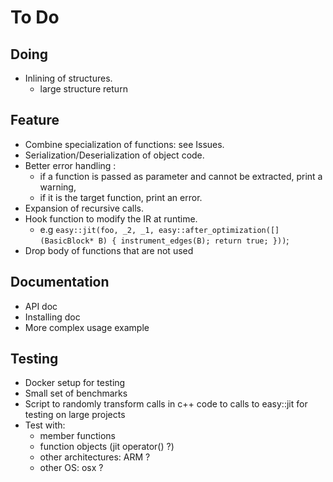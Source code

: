 To Do
=====

Doing
-----

* Inlining of structures.
  - large structure return

Feature
-------

* Combine specialization of functions: see Issues.
* Serialization/Deserialization of object code.
* Better error handling : 
  - if a function is passed as parameter and cannot be extracted, print a warning,
  - if it is the target function, print an error.
* Expansion of recursive calls.
* Hook function to modify the IR at runtime.
  - e.g ```easy::jit(foo, _2, _1, easy::after_optimization([](BasicBlock* B) { instrument_edges(B); return true; }))```;
* Drop body of functions that are not used

Documentation
-------------

* API doc
* Installing doc
* More complex usage example

Testing
-------

* Docker setup for testing
* Small set of benchmarks 
* Script to randomly transform calls in c++ code to calls to easy::jit for testing on large projects
* Test with:
  - member functions
  - function objects (jit operator() ?)
  - other architectures: ARM ?
  - other OS: osx ?
